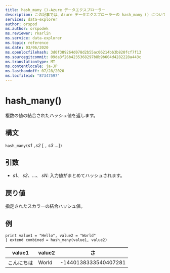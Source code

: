 ```yaml
---
title: hash_many ()-Azure データエクスプローラー
description: この記事では、Azure データエクスプローラーの hash_many () について説明します。
services: data-explorer
author: orspod
ms.author: orspodek
ms.reviewer: rkarlin
ms.service: data-explorer
ms.topic: reference
ms.date: 03/06/2020
ms.openlocfilehash: 3d0f389264d078d2b55ac06214bb3b820fcf7f13
ms.sourcegitcommit: 09da3f26b4235368297b8b9b604d4282228a443c
ms.translationtype: MT
ms.contentlocale: ja-JP
ms.lasthandoff: 07/28/2020
ms.locfileid: "87347597"
---
```

# <a name="hash_many"></a>hash_many()

複数の値の結合されたハッシュ値を返します。

## <a name="syntax"></a>構文

`hash_many(`*s1* `,`*s2* [ `,` *s3* ...]`)`

## <a name="arguments"></a>引数

* *s1*、 *s2*、...、 *sN*: 入力値がまとめてハッシュされます。

## <a name="returns"></a>戻り値

指定されたスカラーの結合ハッシュ値。

## <a name="examples"></a>例

<!-- csl: https://help.kusto.windows.net/Samples -->
```kusto
print value1 = "Hello", value2 = "World"
| extend combined = hash_many(value1, value2)
```

|value1|value2|さ|
|---|---|---|
|こんにちは|World|-1440138333540407281|
